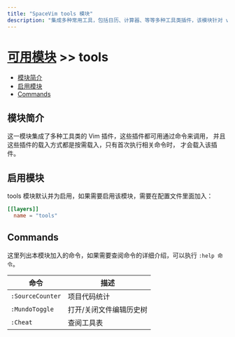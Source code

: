 ```yaml
---
title: "SpaceVim tools 模块"
description: "集成多种常用工具，包括日历、计算器、等等多种工具类插件，该模块针对 vim8 以及 neovim 提供了更好的插件选择。"
---
```


# [可用模块](../) >> tools

<!-- vim-markdown-toc GFM -->

- [模块简介](#模块简介)
- [启用模块](#启用模块)
- [Commands](#commands)

<!-- vim-markdown-toc -->

## 模块简介

这一模块集成了多种工具类的 Vim 插件，这些插件都可用通过命令来调用，
并且这些插件的载入方式都是按需载入，只有首次执行相关命令时，
才会载入该插件。

## 启用模块

tools 模块默认并为启用，如果需要启用该模块，需要在配置文件里面加入：

```toml
[[layers]]
  name = "tools"
```

## Commands

这里列出本模块加入的命令，如果需要查阅命令的详细介绍，可以执行 `:help 命令`。

| 命令             | 描述                    |
| ---------------- | ----------------------- |
| `:SourceCounter` | 项目代码统计            |
| `:MundoToggle`   | 打开/关闭文件编辑历史树 |
| `:Cheat`         | 查阅工具表              |
